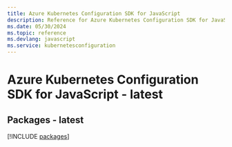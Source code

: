 ```yaml
---
title: Azure Kubernetes Configuration SDK for JavaScript
description: Reference for Azure Kubernetes Configuration SDK for JavaScript
ms.date: 05/30/2024
ms.topic: reference
ms.devlang: javascript
ms.service: kubernetesconfiguration
---
```

# Azure Kubernetes Configuration SDK for JavaScript - latest
## Packages - latest
[!INCLUDE [packages](kubernetes-configuration-index.md)]